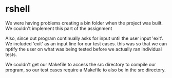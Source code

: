 # rshell

We were having problems creating a bin folder when the project was built. We couldn't implement this part of the assignment

Also, since out program continually asks for input until the user input 'exit'. We included 'exit' as an input line for our test cases. this was so that we can nptify the user on what was being tested before we actually ran individual tests.

We couldn't get our Makefile to access the src directory to compile our program, so our test cases require a Makefile to also be in the src directory.
